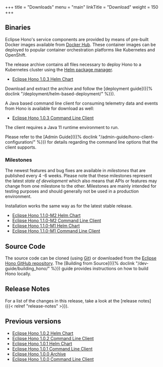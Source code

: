 +++
title = "Downloads"
menu = "main"
linkTitle = "Download"
weight = 150
+++

## Binaries

Eclipse Hono's service components are provided by means of pre-built Docker images available from
[Docker Hub](https://hub.docker.com/u/eclipse/). These container images can be deployed to popular
container orchestration platforms like Kubernetes and OpenShift.

The release archive contains all files necessary to deploy Hono to a Kubernetes cluster using the
[Helm package manager](https://helm.sh).

* [Eclipse Hono 1.0.3 Helm Chart](https://www.eclipse.org/downloads/download.php?file=/hono/eclipse-hono-1.0.3-chart.tar.gz)

Download and extract the archive and follow the [deployment guide]({{% doclink "/deployment/helm-based-deployment/" %}}).

A Java based command line client for consuming telemetry data and events from Hono is available for download as well:

* [Eclipse Hono 1.0.3 Command Line Client](https://www.eclipse.org/downloads/download.php?file=/hono/hono-cli-1.0.3-exec.jar)

The client requires a Java 11 runtime environment to run.

Please refer to the [Admin Guide]({{% doclink "/admin-guide/hono-client-configuration/" %}}) for details regarding the command
line options that the client supports.

### Milestones

The newest features and bug fixes are available in *milestones* that are published every 4 -6 weeks.
Please note that these milestones represent the latest *state of development* which also means that APIs or features may
change from one milestone to the other. Milestones are mainly intended for testing purposes and should generally not
be used in a production environment.

Installation works the same way as for the latest stable release.

* [Eclipse Hono 1.1.0-M2 Helm Chart](https://www.eclipse.org/downloads/download.php?file=/hono/eclipse-hono-1.1.0-M2-chart.tar.gz)
* [Eclipse Hono 1.1.0-M2 Command Line Client](https://www.eclipse.org/downloads/download.php?file=/hono/hono-cli-1.1.0-M2-exec.jar)
* [Eclipse Hono 1.1.0-M1 Helm Chart](https://www.eclipse.org/downloads/download.php?file=/hono/eclipse-hono-1.1.0-M1-chart.tar.gz)
* [Eclipse Hono 1.1.0-M1 Command Line Client](https://www.eclipse.org/downloads/download.php?file=/hono/hono-cli-1.1.0-M1-exec.jar)

## Source Code

The source code can be cloned (using [Git](https://git-scm.com/)) or downloaded from the
[Eclipse Hono GitHub repository](https://github.com/eclipse/hono).
The [Building from Source]({{% doclink "/dev-guide/building_hono/" %}}) guide provides instructions on how to build Hono locally.

## Release Notes

For a list of the changes in this release, take a look at the [release notes]({{< relref "release-notes" >}}).

## Previous versions

* [Eclipse Hono 1.0.2 Helm Chart](https://www.eclipse.org/downloads/download.php?file=/hono/eclipse-hono-1.0.2-chart.tar.gz)
* [Eclipse Hono 1.0.2 Command Line Client](https://www.eclipse.org/downloads/download.php?file=/hono/hono-cli-1.0.2-exec.jar)
* [Eclipse Hono 1.0.1 Helm Chart](https://www.eclipse.org/downloads/download.php?file=/hono/eclipse-hono-1.0.1-chart.tar.gz)
* [Eclipse Hono 1.0.1 Command Line Client](https://www.eclipse.org/downloads/download.php?file=/hono/hono-cli-1.0.1-exec.jar)
* [Eclipse Hono 1.0.0 Archive](https://www.eclipse.org/downloads/download.php?file=/hono/eclipse-hono-1.0.0-chart.tar.gz)
* [Eclipse Hono 1.0.0 Command Line Client](https://www.eclipse.org/downloads/download.php?file=/hono/hono-cli-1.0.0-exec.jar)
